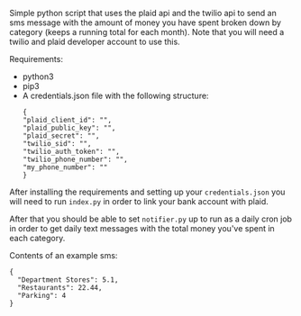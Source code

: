 Simple python script that uses the plaid api and the twilio api to send an sms message with the amount of money you have spent broken down by category (keeps a running total for each month).  Note that you will need a twilio and plaid developer account to use this.

Requirements:
- python3
- pip3
- A credentials.json file with the following structure:
  ```
  {
  "plaid_client_id": "",
  "plaid_public_key": "",
  "plaid_secret": "",
  "twilio_sid": "",
  "twilio_auth_token": "",
  "twilio_phone_number": "",
  "my_phone_number": ""
  }
  ```


After installing the requirements and setting up your `credentials.json` you will need to run `index.py` in order to link your bank account with plaid.

After that you should be able to set `notifier.py` up to run as a daily cron job in order to get daily text messages with the total money you've spent in each category.

Contents of an example sms:
```
{
  "Department Stores": 5.1,
  "Restaurants": 22.44,
  "Parking": 4
}
```
